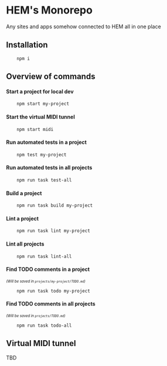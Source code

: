 # HEM's Monorepo

Any sites and apps somehow connected to HEM all in one place

## Installation

        npm i

## Overview of commands

#### Start a project for local dev

        npm start my-project

#### Start the virtual MIDI tunnel

        npm start midi

#### Run automated tests in a project

        npm test my-project

#### Run automated tests in all projects

        npm run task test-all

#### Build a project

        npm run task build my-project

#### Lint a project

        npm run task lint my-project

#### Lint all projects

        npm run task lint-all

#### Find TODO comments in a project
<sub><sup>_(Will be saved in `projects/my-project/TODO.md`)_</sub></sup>

        npm run task todo my-project

#### Find TODO comments in all projects
<sub><sup>_(Will be saved in `projects/TODO.md`)_</sub></sup>

        npm run task todo-all

## Virtual MIDI tunnel

TBD
